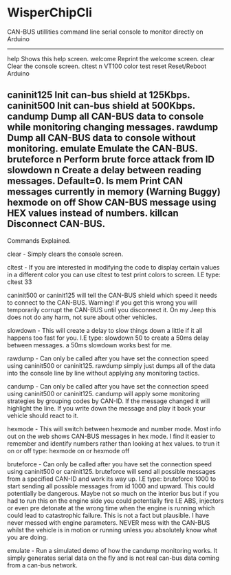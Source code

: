 # WisperChipCli
CAN-BUS utillities command line serial console to monitor directly on Arduino

-----------------------------------------------------------------------------------------
help Shows this help screen.
welcome Reprint the welcome screen.
clear Clear the console screen.
cltest n VT100 color test
reset Reset/Reboot Arduino

caninit125 Init can-bus shield at 125Kbps.
caninit500 Init can-bus shield at 500Kbps.
candump Dump all CAN-BUS data to console while monitoring changing messages.
rawdump Dump all CAN-BUS data to console without monitoring.
emulate Emulate the CAN-BUS.
bruteforce n Perform brute force attack from ID
slowdown n Create a delay between reading messages. Default=0.
ls mem Print CAN messages currently in memory (Warning Buggy)
hexmode on off Show CAN-BUS message using HEX values instead of numbers.
killcan Disconnect CAN-BUS.
-----------------------------------------------------------------------------------------

Commands Explained.

clear - Simply clears the console screen.

cltest - If you are interested in modifying the code to display certain values in a different color you can use cltest to test print colors to screen. I.E type: cltest 33

caninit500 or caninit125 will tell the CAN-BUS shield which speed it needs to connect to the CAN-BUS. Warning! if you get this wrong you will temporarily corrupt the CAN-BUS until you disconnect it. On my Jeep this does not do any harm, not sure about other vehicles.

slowdown - This will create a delay to slow things down a little if it all happens too fast for you.
I.E type: slowdown 50 to create a 50ms delay between messages. a 50ms slowdown works best for me.

rawdump - Can only be called after you have set the connection speed using caninit500 or caninit125. rawdump simply just dumps all of the data into the console line by line without applying any monitoring tactics.

candump - Can only be called after you have set the connection speed using caninit500 or caninit125. candump will apply some monitoring strategies by grouping codes by CAN-ID. If the message changed it will highlight the line. If you write down the message and play it back your vehicle should react to it.

hexmode - This will switch between hexmode and number mode. Most info out on the web shows CAN-BUS messages in hex mode. I find it easier to remember and identify numbers rather than looking at hex values.
to trun it on or off type: hexmode on or hexmode off

bruteforce - Can only be called after you have set the connection speed using caninit500 or caninit125. bruteforce will send all possible messages from a specified CAN-ID and work its way up.
I.E type: bruteforce 1000 to start sending all possible messages from id 1000 and upward. This could  potentially be dangerous. Maybe not so much on the interior bus but if you had to run this on the engine side you could potentially fire I.E ABS, injectors or even pre detonate at the wrong time when the engine is running which could lead to catastrophic failure. This is not a fact but  plausible. I have never messed with engine parameters. NEVER mess with the CAN-BUS whilst the vehicle is in motion or running unless you absolutely know what you are doing.

emulate  - Run a simulated demo of how the candump monitoring works. It simply generates serial data on the fly and is not real can-bus data coming from a can-bus network.
